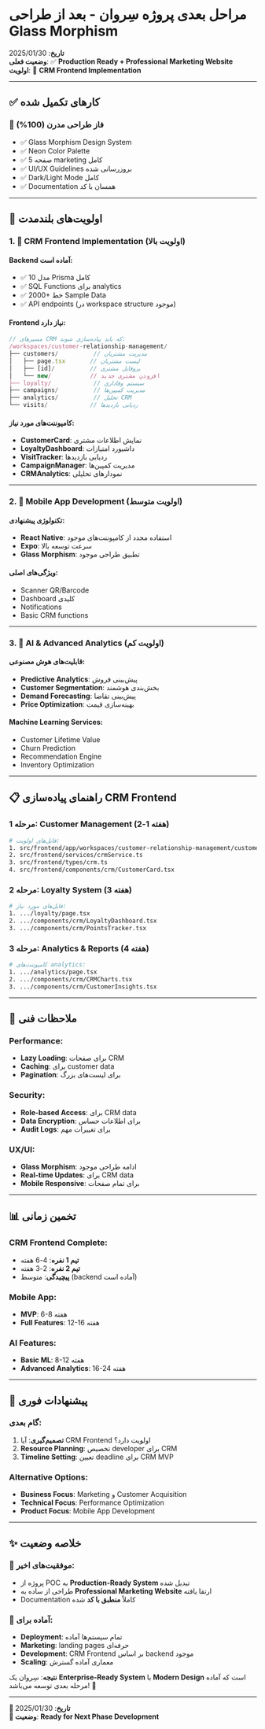 # مراحل بعدی پروژه سِروان - بعد از طراحی Glass Morphism

**تاریخ**: 2025/01/30  
**وضعیت فعلی**: ✅ **Production Ready + Professional Marketing Website**  
**اولویت**: 🚀 **CRM Frontend Implementation**

---

## ✅ **کارهای تکمیل شده**

### **🎨 فاز طراحی مدرن (100%)**
- ✅ Glass Morphism Design System
- ✅ Neon Color Palette
- ✅ 5 صفحه marketing کامل
- ✅ UI/UX Guidelines بروزرسانی شده
- ✅ Dark/Light Mode کامل
- ✅ Documentation همسان با کد

---

## 🎯 **اولویت‌های بلندمدت**

### **1. 👥 CRM Frontend Implementation (اولویت بالا)**

#### **Backend آماده است:**
- ✅ 10 مدل Prisma کامل
- ✅ SQL Functions برای analytics
- ✅ 2000+ خط Sample Data
- ✅ API endpoints (در workspace structure موجود)

#### **Frontend نیاز دارد:**
```typescript
// مسیرهای CRM که باید پیاده‌سازی شوند:
/workspaces/customer-relationship-management/
├── customers/          // مدیریت مشتریان
│   ├── page.tsx       // لیست مشتریان
│   ├── [id]/          // پروفایل مشتری
│   └── new/           // افزودن مشتری جدید
├── loyalty/            // سیستم وفاداری
├── campaigns/          // مدیریت کمپین‌ها
├── analytics/          // تحلیل CRM
└── visits/            // ردیابی بازدیدها
```

#### **کامپوننت‌های مورد نیاز:**
- **CustomerCard**: نمایش اطلاعات مشتری
- **LoyaltyDashboard**: داشبورد امتیازات
- **VisitTracker**: ردیابی بازدیدها
- **CampaignManager**: مدیریت کمپین‌ها
- **CRMAnalytics**: نمودارهای تحلیلی

---

### **2. 📱 Mobile App Development (اولویت متوسط)**

#### **تکنولوژی پیشنهادی:**
- **React Native**: استفاده مجدد از کامپوننت‌های موجود
- **Expo**: سرعت توسعه بالا
- **Glass Morphism**: تطبیق طراحی موجود

#### **ویژگی‌های اصلی:**
- Scanner QR/Barcode
- Dashboard کلیدی
- Notifications
- Basic CRM functions

---

### **3. 🤖 AI & Advanced Analytics (اولویت کم)**

#### **قابلیت‌های هوش مصنوعی:**
- **Predictive Analytics**: پیش‌بینی فروش
- **Customer Segmentation**: بخش‌بندی هوشمند
- **Demand Forecasting**: پیش‌بینی تقاضا
- **Price Optimization**: بهینه‌سازی قیمت

#### **Machine Learning Services:**
- Customer Lifetime Value
- Churn Prediction
- Recommendation Engine
- Inventory Optimization

---

## 📋 **راهنمای پیاده‌سازی CRM Frontend**

### **مرحله 1: Customer Management (هفته 1-2)**
```bash
# فایل‌های اولویت:
1. src/frontend/app/workspaces/customer-relationship-management/customers/page.tsx
2. src/frontend/services/crmService.ts
3. src/frontend/types/crm.ts
4. src/frontend/components/crm/CustomerCard.tsx
```

### **مرحله 2: Loyalty System (هفته 3)**
```bash
# فایل‌های مورد نیاز:
1. .../loyalty/page.tsx
2. .../components/crm/LoyaltyDashboard.tsx
3. .../components/crm/PointsTracker.tsx
```

### **مرحله 3: Analytics & Reports (هفته 4)**
```bash
# کامپوننت‌های analytics:
1. .../analytics/page.tsx
2. .../components/crm/CRMCharts.tsx
3. .../components/crm/CustomerInsights.tsx
```

---

## 🔧 **ملاحظات فنی**

### **Performance:**
- **Lazy Loading**: برای صفحات CRM
- **Caching**: برای customer data
- **Pagination**: برای لیست‌های بزرگ

### **Security:**
- **Role-based Access**: برای CRM data
- **Data Encryption**: برای اطلاعات حساس
- **Audit Logs**: برای تغییرات مهم

### **UX/UI:**
- **Glass Morphism**: ادامه طراحی موجود
- **Real-time Updates**: برای CRM data
- **Mobile Responsive**: برای تمام صفحات

---

## 📊 **تخمین زمانی**

### **CRM Frontend Complete:**
- **تیم 1 نفره**: 4-6 هفته
- **تیم 2 نفره**: 2-3 هفته  
- **پیچیدگی**: متوسط (backend آماده است)

### **Mobile App:**
- **MVP**: 6-8 هفته
- **Full Features**: 12-16 هفته

### **AI Features:**
- **Basic ML**: 8-12 هفته
- **Advanced Analytics**: 16-24 هفته

---

## 🎯 **پیشنهادات فوری**

### **گام بعدی:**
1. **تصمیم‌گیری**: آیا CRM Frontend اولویت دارد؟
2. **Resource Planning**: تخصیص developer برای CRM
3. **Timeline Setting**: تعیین deadline برای CRM MVP

### **Alternative Options:**
- **Business Focus**: Marketing و Customer Acquisition
- **Technical Focus**: Performance Optimization
- **Product Focus**: Mobile App Development

---

## ✨ **خلاصه وضعیت**

### **🎉 موفقیت‌های اخیر:**
- پروژه از POC به **Production-Ready System** تبدیل شده
- طراحی از ساده به **Professional Marketing Website** ارتقا یافته
- Documentation کاملاً **منطبق با کد** شده

### **🚀 آماده برای:**
- **Deployment**: تمام سیستم‌ها آماده
- **Marketing**: landing pages حرفه‌ای
- **Development**: CRM Frontend بر اساس backend موجود
- **Scaling**: معماری آماده گسترش

**نتیجه**: سِروان یک **Enterprise-Ready System** با **Modern Design** است که آماده مرحله بعدی توسعه می‌باشد! 🌟

---

**📅 تاریخ**: 2025/01/30  
**🔄 وضعیت**: **Ready for Next Phase Development** 